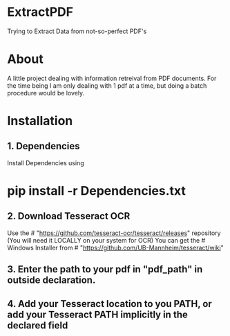# ExtractPDF
Trying to Extract Data from not-so-perfect PDF's

# About
A little project dealing with information retreival from PDF documents. For the time being I am only dealing with 1 pdf at a time, but doing a batch procedure would be lovely. 

# Installation 
## 1. Dependencies
Install Dependencies using 
  # pip install -r Dependencies.txt
## 2. Download Tesseract OCR 
Use the # "https://github.com/tesseract-ocr/tesseract/releases" repository (You will need it LOCALLY on your system for OCR)
You can get the # Windows Installer from # "https://github.com/UB-Mannheim/tesseract/wiki"
## 3. Enter the path to your pdf in "pdf_path" in outside declaration.
## 4. Add your Tesseract location to you PATH, or add your Tesseract PATH implicitly in the declared field
